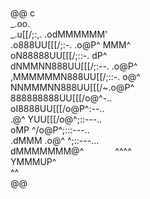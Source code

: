 ### 
@@ c<br />
                                         _.oo.<br />
                 _.u[[/;:,.         .odMMMMMM'<br />
              .o888UU[[[/;:-.  .o@P^    MMM^<br />
             oN88888UU[[[/;::-.        dP^<br />
            dNMMNN888UU[[[/;:--.   .o@P^<br />
           ,MMMMMMN888UU[[/;::-. o@^<br />
           NNMMMNN888UU[[[/~.o@P^<br />
           888888888UU[[[/o@^-..<br />
          oI8888UU[[[/o@P^:--..<br />
       .@^  YUU[[[/o@^;::---..<br />
     oMP     ^/o@P^;:::---..<br />
  .dMMM    .o@^ ^;::---...<br />
 dMMMMMMM@^`       `^^^^<br />
YMMMUP^<br />
 ^^<br />
@@ <br />
<!--
**elifsz/elifsz** is a ✨ _special_ ✨ repository because its `README.md` (this file) appears on your GitHub profile.

Here are some ideas to get you started:

- 🔭 I’m currently working on ...
- 🌱 I’m currently learning ...
- 👯 I’m looking to collaborate on ...
- 🤔 I’m looking for help with ...
- 💬 Ask me about ...
- 📫 How to reach me: ...
- 😄 Pronouns: ...
- ⚡ Fun fact: ...
-->
